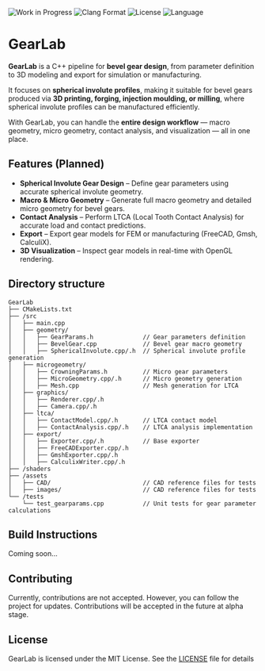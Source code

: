 ![Work in Progress](https://img.shields.io/badge/status-work--in--progress-orange?logo=github)
![Clang Format](https://github.com/neuroconvergent/GearLab/actions/workflows/clang-format.yml/badge.svg)
![License](https://img.shields.io/badge/License-MIT-blue)
![Language](https://img.shields.io/badge/Language-C++-blue)

# GearLab

**GearLab** is a C++ pipeline for **bevel gear design**, from parameter
definition to 3D modeling and export for simulation or manufacturing.

It focuses on **spherical involute profiles**, making it suitable for bevel
gears produced via **3D printing, forging, injection moulding, or milling**,
where spherical involute profiles can be manufactured efficiently.

With GearLab, you can handle the **entire design workflow** — macro geometry,
micro geometry, contact analysis, and visualization — all in one place.

## Features (Planned)

- **Spherical Involute Gear Design** – Define gear parameters using accurate spherical involute geometry.
- **Macro & Micro Geometry** – Generate full macro geometry and detailed micro geometry for bevel gears.
- **Contact Analysis** – Perform LTCA (Local Tooth Contact Analysis) for accurate load and contact predictions.
- **Export** – Export gear models for FEM or manufacturing (FreeCAD, Gmsh, CalculiX).
- **3D Visualization** – Inspect gear models in real-time with OpenGL rendering.

## Directory structure

```typogram
GearLab
├── CMakeLists.txt
├── /src
│   ├── main.cpp
│   ├── geometry/
│   │   ├── GearParams.h              // Gear parameters definition
│   │   ├── BevelGear.cpp             // Bevel gear macro geometry
│   │   ├── SphericalInvolute.cpp/.h  // Spherical involute profile generation
│   ├── microgeometry/
│   │   ├── CrowningParams.h          // Micro gear parameters
│   │   ├── MicroGeometry.cpp/.h      // Micro geometry generation
│   │   ├── Mesh.cpp                  // Mesh generation for LTCA
│   ├── graphics/
│   │   ├── Renderer.cpp/.h
│   │   ├── Camera.cpp/.h
│   ├── ltca/
│   │   ├── ContactModel.cpp/.h       // LTCA contact model
│   │   ├── ContactAnalysis.cpp/.h    // LTCA analysis implementation
│   ├── export/
│   │   ├── Exporter.cpp/.h           // Base exporter
│   │   ├── FreeCADExporter.cpp/.h
│   │   ├── GmshExporter.cpp/.h
│   │   ├── CalculixWriter.cpp/.h
├── /shaders
├── /assets
│   ├── CAD/                          // CAD reference files for tests
│   ├── images/                       // CAD reference files for tests
└── /tests
    └── test_gearparams.cpp           // Unit tests for gear parameter calculations

```

## Build Instructions

Coming soon...

## Contributing

Currently, contributions are not accepted. However, you can follow the project for updates.
Contributions will be accepted in the future at alpha stage.

## License

GearLab is licensed under the MIT License. See the [LICENSE](LICENSE) file for details

